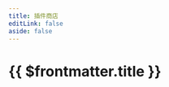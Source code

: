 ```yaml
---
title: 插件商店
editLink: false
aside: false
---
```


<script setup>
import { ref } from 'vue'
import PluginList from '../components/PluginList.vue'
// from '../components/test.json'
// import {data} from '../static/plugins.json'
</script>

# {{ $frontmatter.title }}
<Suspense><PluginList></PluginList></Suspense>
